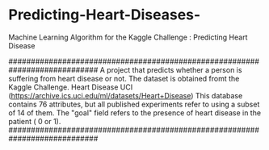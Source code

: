 # Predicting-Heart-Diseases-
Machine Learning Algorithm for the Kaggle Challenge : Predicting Heart Disease 

############################################################################
A project that predicts whether a person is suffering from heart disease or not. The dataset is obtained fromt the Kaggle Challenge. 
Heart Disease UCI (https://archive.ics.uci.edu/ml/datasets/Heart+Disease)
This database contains 76 attributes, but all published experiments refer to using a subset of 14 of them.
The "goal" field refers to the presence of heart disease in the patient ( 0 or 1).
############################################################################
